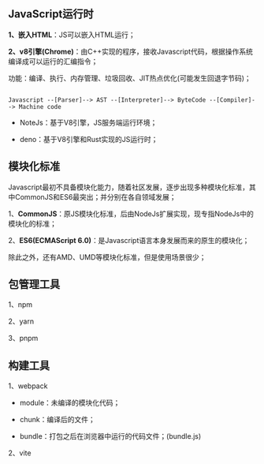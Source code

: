 ## JavaScript运行时

**1、嵌入HTML**：JS可以嵌入HTML运行；

**2、v8引擎(Chrome)**：由C++实现的程序，接收Javascript代码，根据操作系统编译成可以运行的汇编指令；

功能：编译、执行、内存管理、垃圾回收、JIT热点优化(可能发生回退字节码)；

```shell

Javascript --[Parser]--> AST --[Interpreter]--> ByteCode --[Compiler]--> Machine code
```

- NoteJs：基于V8引擎，JS服务端运行环境；

- deno：基于V8引擎和Rust实现的JS运行时；

## 模块化标准

Javascript最初不具备模块化能力，随着社区发展，逐步出现多种模块化标准，其中CommonJS和ES6最突出；并分别在各自领域发展；

1、**CommonJS**：原JS模块化标准，后由NodeJs扩展实现，现专指NodeJs中的模块化的标准；

2、**ES6(ECMAScript 6.0)**：是Javascript语言本身发展而来的原生的模块化；

除此之外，还有AMD、UMD等模块化标准，但是使用场景很少；

## 包管理工具

1、npm

2、yarn

3、pnpm

## 构建工具

1、webpack

- module：未编译的模块化代码；

- chunk：编译后的文件；

- bundle：打包之后在浏览器中运行的代码文件；(bundle.js)

2、vite